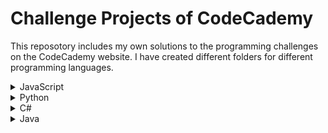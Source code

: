 # Challenge Projects of CodeCademy

This reposotory includes my own solutions to the programming challenges on the CodeCademy website.
I have created different folders for different programming languages.

<details>
  <summary>JavaScript</summary>
  <ul>
    <li><a href="https://github.com/lendoo73/Challenge-Project-of-CodeCademy/tree/master/javascript/numberGuesser">Number Guesser</a></li>
  </ul>
</details>
<details>
  <summary>Python</summary>
  <ul>
    <li><a href="https://github.com/lendoo73/Challenge-Project-of-CodeCademy/tree/master/python/gameOfChance" target="_blank">Games of Chance</a></li>
    <li><a href="https://github.com/lendoo73/Challenge-Project-of-CodeCademy/tree/master/python/become_a_pokemon_master" target="_blank">Become a Pokémon Master</a></li>
    <li><a href="https://github.com/lendoo73/Challenge-Project-of-CodeCademy/tree/master/python/Analyze_Data_with_Python">Analyze Data with Python</a></li>
    <li><a href="https://github.com/lendoo73/Challenge-Project-of-CodeCademy/tree/master/python/Analyze_Financial_Data_with_Python">Analyze Financial Data with Python</a></li>
    <li><a href="https://github.com/lendoo73/Challenge-Project-of-CodeCademy/tree/master/python/Visualize_Data_with_Python">Visualize Data with Python</a></li>
    <li><a href="https://github.com/lendoo73/Challenge-Project-of-CodeCademy/tree/master/python/Build_Chatbots_with_Python">Build Chatbots with Python</a></li>
    <li><a href="https://github.com/lendoo73/Challenge-Project-of-CodeCademy/tree/master/python/Learn_Statistics_with_Python">Learn Statistics with Python</a></li>
  </ul>
</details>
<details>
  <summary>C#</summary>
  <ul>
    <li><a href="https://github.com/lendoo73/Challenge-Project-of-CodeCademy/tree/master/c%23/console_game" target="_blank">Console game</a></li>
  </ul>
</details>
<details>
  <summary>Java</summary>
  <ul>
    <li><a href="https://github.com/lendoo73/Challenge-Project-of-CodeCademy/tree/master/java/magic_8_ball" target="_blank">Magic 8 ball</a></li>
  </ul>
</details>
